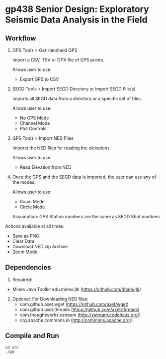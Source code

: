 gp438 Senior Design: Exploratory Seismic Data Analysis in the Field
=====

Workflow
---

1.  GPS Tools > Get Handheld GPS

    Import a CSV, TSV or GPX file of GPS points.

    Allows user to use: 
      - Export GPS to CSV

2.  SEGD Tools > Import SEGD Directory or Import SEGD File(s)

    Imports all SEGD data from a directory or a specific set of files.

    Allows user to use: 
      - No GPS Mode
      - Channel Mode
      - Plot Controls

3.  GPS Tools > Import NED Files

    Imports the NED files for reading the elevations.

    Allows user to use:
      - Read Elevation from NED

4.  Once the GPS and the SEGD data is imported, the user can use any of the modes.

    Allows user to use:
      - Roam Mode
      - Circle Mode

    Assumption: GPS Station numbers are the same as SEGD Shot numbers.

Actions avaliable at all times:
  - Save as PNG
  - Clear Data
  - Download NED zip Archive
  - Zoom Mode

Dependencies
---

1. Required:
  - Mines Java Toolkit edu.mines.jtk (https://github.com/dhale/jtk)

2. Optional:
   For Downloading NED files:
     - com.github.axet.wget (https://github.com/axet/wget)
     - com.github.axet.threads (https://github.com/axet/threads)
     - com.thoughtworks.xstream (http://xstream.codehaus.org/)
     - org.apache.commons.io (http://commons.apache.org/)

Compile and Run
---

    cd src
    ./go
